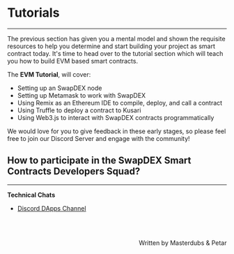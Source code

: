 # **Tutorials**
---
The previous section has given you a mental model and shown the requisite resources to help you determine and start building your project as smart contract today. It's time to head over to the tutorial section which will teach you how to build EVM based smart contracts. 

The **EVM Tutorial**, will cover:

- Setting up an SwapDEX node
- Setting up Metamask to work with SwapDEX
- Using Remix as an Ethereum IDE to compile, deploy, and call a contract
- Using Truffle to deploy a contract to Kusari
- Using Web3.js to interact with SwapDEX contracts programmatically

We would love for you to give feedback in these early stages, so please feel free to join our Discord Server and engage with the community!

## **How to participate in the SwapDEX Smart Contracts Developers Squad?**
---

**Technical Chats**

- [Discord DApps Channel](https://discord.gg/swapdex)

<br></br>

<p align=right> Written by Masterdubs & Petar </p>